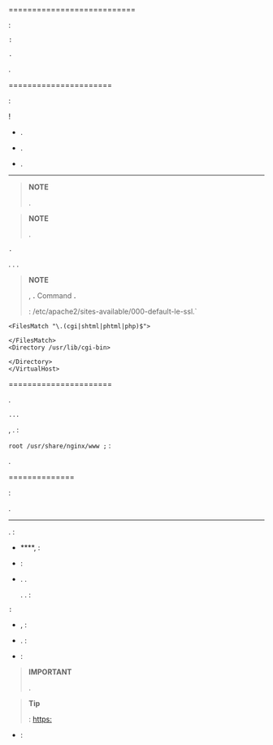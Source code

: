  
===========================


 :

    
    
    :
    
    .


.

 
======================


 :

 ! 

-   .

-    .

-   
    .

 
------------------------------------------

> **NOTE**
>
> .

    
    
    

> **NOTE**
>
> 
> .

    .

.
. 
.

> **NOTE**
>
> ,
>  **.** 
> Command **.** 
> 
>  :
> /etc/apache2/sites-available/000-default-le-ssl.\`

    <FilesMatch "\.(cgi|shtml|phtml|php)$">
       
    </FilesMatch>
    <Directory /usr/lib/cgi-bin>
       
    </Directory>
    </VirtualHost>

 
======================


.

    ...

,
. 
 :

    


`root /usr/share/nginx/www ;` :

    

    

    

    

    

.

    

 
==============

 :

    


.

 
-------------------

. 
 :

-    ****,  :

<!-- -->

    

-   
    :

<!-- -->

    

-   .
    . 
    
    . 
    . :

<!-- -->

    :
    
    

-   ,
     :

<!-- -->

    
    

-   .  :

<!-- -->

    

-    :

<!-- -->

    

> **IMPORTANT**
>
> .

> **Tip**
>
> 
>  :
> <https:>

-   
     :

<!-- -->

    
    
